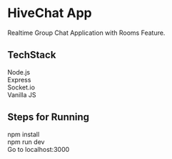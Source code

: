 # HiveChat App
Realtime Group Chat Application with Rooms Feature.

## TechStack
Node.js</br>
Express</br>
Socket.io</br>
Vanilla JS</br>

## Steps for Running
npm install</br>
npm run dev</br>
Go to localhost:3000</br>
